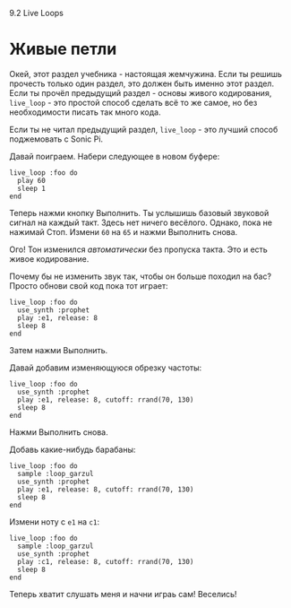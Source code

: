 9.2 Live Loops

# Живые петли 

Окей, этот раздел учебника - настоящая жемчужина. Если ты решишь прочесть
только один раздел, это должен быть именно этот раздел. Если ты прочёл
предыдущий раздел - основы живого кодирования, `live_loop` - это простой
способ сделать всё то же самое, но без необходимости писать так много кода.

Если ты не читал предыдущий раздел, `live_loop` - это лучший способ поджемовать
с Sonic Pi.

Давай поиграем. Набери следующее в новом буфере:

```
live_loop :foo do
  play 60
  sleep 1
end
```

Теперь нажми кнопку Выполнить. Ты услышишь базовый звуковой сигнал на каждый
такт. Здесь нет ничего весёлого. Однако, пока не нажимай Стоп. Измени `60` на
`65` и нажми Выполнить снова.

Ого! Тон изменился *автоматически* без пропуска такта. Это и есть живое
кодирование.

Почему бы не изменить звук так, чтобы он больше походил на бас? Просто обнови
свой код пока тот играет:

```
live_loop :foo do
  use_synth :prophet
  play :e1, release: 8
  sleep 8
end
```

Затем нажми Выполнить.

Давай добавим изменяющуюся обрезку частоты:

```
live_loop :foo do
  use_synth :prophet
  play :e1, release: 8, cutoff: rrand(70, 130)
  sleep 8
end
```

Нажми Выполнить снова.

Добавь какие-нибудь барабаны:

```
live_loop :foo do
  sample :loop_garzul
  use_synth :prophet
  play :e1, release: 8, cutoff: rrand(70, 130)
  sleep 8
end
```

Измени ноту с `e1` на `c1`:

```
live_loop :foo do
  sample :loop_garzul
  use_synth :prophet
  play :c1, release: 8, cutoff: rrand(70, 130)
  sleep 8
end
```

Теперь хватит слушать меня и начни играь сам! Веселись!
